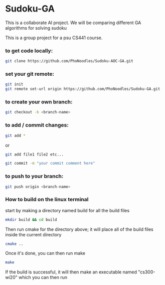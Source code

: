 # Sudoku-GA
This is a collaborate AI project. We will be comparing different GA algorithms for solving sudoku

This is a group project for a psu CS441 course.

### to get code locally: 

```bash
git clone https://github.com/PhoNoodles/Sudoku-AOC-GA.git
```

### set your git remote:

```bash
git init 
git remote set-url origin https://github.com/PhoNoodles/Sudoku-GA.git
```

### to create your own branch:

```bash
git checkout -b <branch-name> 
```

### to add / commit changes:

```bash
git add *   
```
or
```bash
git add file1 file2 etc...
```
```bash
git commit -m "your commit comment here"
```

### to push to your branch:

```bash
git push origin <branch-name>
```
### How to build on the linux terminal
start by making a directory named build for all the build files
```bash
mkdir build && cd build
```
Then run cmake for the directory above; it will place all of the build files inside the current directory

```bash
cmake ..
```
Once it's done, you can then run make

```bash
make
```
If the build is successful, it will then make an executable named "cs300-wi20" which you can then run  
